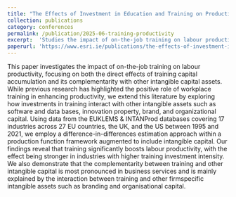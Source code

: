 ```yaml
---
title: "The Effects of Investment in Education and Training on Productivity Growth in the European Union [with [Iulia Siedschlag](https://www.esri.ie/people/iulia-siedschlag)]"
collection: publications
category: conferences
permalink: /publication/2025-06-training-productivity
excerpt:  'Studies the impact of on-the-job training on labour productivity using EUKLEMS & INTANProd data.'
paperurl: 'https://www.esri.ie/publications/the-effects-of-investment-in-education-and-training-on-productivity-growth-in-the'
---
```


This paper investigates the impact of on-the-job training on labour productivity, focusing on both the direct effects of training capital accumulation and its complementarity with other intangible capital assets. While previous research has highlighted the positive role of workplace training in enhancing productivity, we extend this literature by exploring how investments in training interact with other intangible assets such as software and data bases, innovation property, brand, and organizational capital. Using data from the EUKLEMS & INTANProd databases covering 17 industries across 27 EU countries, the UK, and the US between 1995 and 2021, we employ a difference-in-differences estimation approach within a production function framework augmented to include intangible capital. Our findings reveal that training significantly boosts labour productivity, with the effect being stronger in industries with higher training investment intensity. We also demonstrate that the complementarity between training and other intangible capital is most pronounced in business services and is mainly explained by the interaction between training and other firmspecific intangible assets such as branding and organisational capital.
